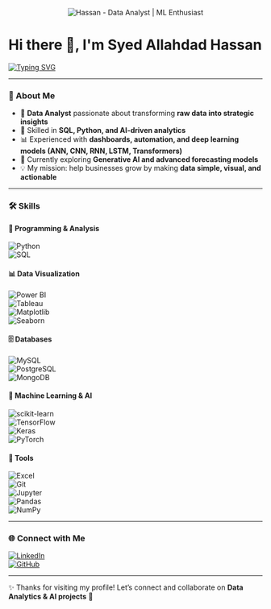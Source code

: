 <!-- Profile Banner (Optional) -->
<!-- You can create a banner in Canva and upload it to your repo, then replace the link below -->
<p align="center">
  <img src="https://media.licdn.com/dms/image/v2/D5616AQGteE_nflXG1A/profile-displaybackgroundimage-shrink_350_1400/B56Zk5ZypMI0Ac-/0/1757604689391?e=1762387200&v=beta&t=IEAoUnzk9-qXgosjXehxYL1Xoh9TpEtp-yMkOHLSAnY" alt="Hassan - Data Analyst | ML Enthusiast" />
</p>

# Hi there 👋, I'm Syed Allahdad Hassan  

[![Typing SVG](https://readme-typing-svg.demolab.com?font=Fira+Code&pause=1000&color=00C853&width=435&lines=Data+Analyst;Machine+Learning+Explorer;Turning+Data+into+Insights)](https://git.io/typing-svg)

---

### 🚀 About Me  
- 🎯 **Data Analyst** passionate about transforming **raw data into strategic insights**  
- 🧠 Skilled in **SQL, Python, and AI-driven analytics**  
- 📊 Experienced with **dashboards, automation, and deep learning models (ANN, CNN, RNN, LSTM, Transformers)**  
- 🌱 Currently exploring **Generative AI and advanced forecasting models**  
- 💡 My mission: help businesses grow by making **data simple, visual, and actionable**  

---

### 🛠 Skills  

#### 📌 Programming & Analysis  
![Python](https://img.shields.io/badge/Python-3776AB?style=for-the-badge&logo=python&logoColor=white)  
![SQL](https://img.shields.io/badge/SQL-336791?style=for-the-badge&logo=postgresql&logoColor=white)  

#### 📊 Data Visualization  
![Power BI](https://img.shields.io/badge/Power%20BI-F2C811?style=for-the-badge&logo=powerbi&logoColor=black)  
![Tableau](https://img.shields.io/badge/Tableau-E97627?style=for-the-badge&logo=tableau&logoColor=white)  
![Matplotlib](https://img.shields.io/badge/Matplotlib-11557C?style=for-the-badge&logo=plotly&logoColor=white)  
![Seaborn](https://img.shields.io/badge/Seaborn-4EABE6?style=for-the-badge)  

#### 🗄 Databases  
![MySQL](https://img.shields.io/badge/MySQL-4479A1?style=for-the-badge&logo=mysql&logoColor=white)  
![PostgreSQL](https://img.shields.io/badge/PostgreSQL-316192?style=for-the-badge&logo=postgresql&logoColor=white)  
![MongoDB](https://img.shields.io/badge/MongoDB-47A248?style=for-the-badge&logo=mongodb&logoColor=white)  

#### 🤖 Machine Learning & AI  
![scikit-learn](https://img.shields.io/badge/scikit--learn-F7931E?style=for-the-badge&logo=scikitlearn&logoColor=white)  
![TensorFlow](https://img.shields.io/badge/TensorFlow-FF6F00?style=for-the-badge&logo=tensorflow&logoColor=white)  
![Keras](https://img.shields.io/badge/Keras-D00000?style=for-the-badge&logo=keras&logoColor=white)  
![PyTorch](https://img.shields.io/badge/PyTorch-EE4C2C?style=for-the-badge&logo=pytorch&logoColor=white)  

#### 📂 Tools  
![Excel](https://img.shields.io/badge/Excel-217346?style=for-the-badge&logo=microsoft-excel&logoColor=white)  
![Git](https://img.shields.io/badge/Git-F05032?style=for-the-badge&logo=git&logoColor=white)  
![Jupyter](https://img.shields.io/badge/Jupyter-F37626?style=for-the-badge&logo=jupyter&logoColor=white)  
![Pandas](https://img.shields.io/badge/Pandas-150458?style=for-the-badge&logo=pandas&logoColor=white)  
![NumPy](https://img.shields.io/badge/NumPy-013243?style=for-the-badge&logo=numpy&logoColor=white)  

---

### 🌐 Connect with Me  

[![LinkedIn](https://img.shields.io/badge/LinkedIn-blue?style=for-the-badge&logo=linkedin)](www.linkedin.com/in/syed-hassan-7b610829a)  
[![GitHub](https://img.shields.io/badge/GitHub-black?style=for-the-badge&logo=github)](https://github.com/SyedHassan007)  

---

✨ Thanks for visiting my profile! Let’s connect and collaborate on **Data Analytics & AI projects** 🚀  
